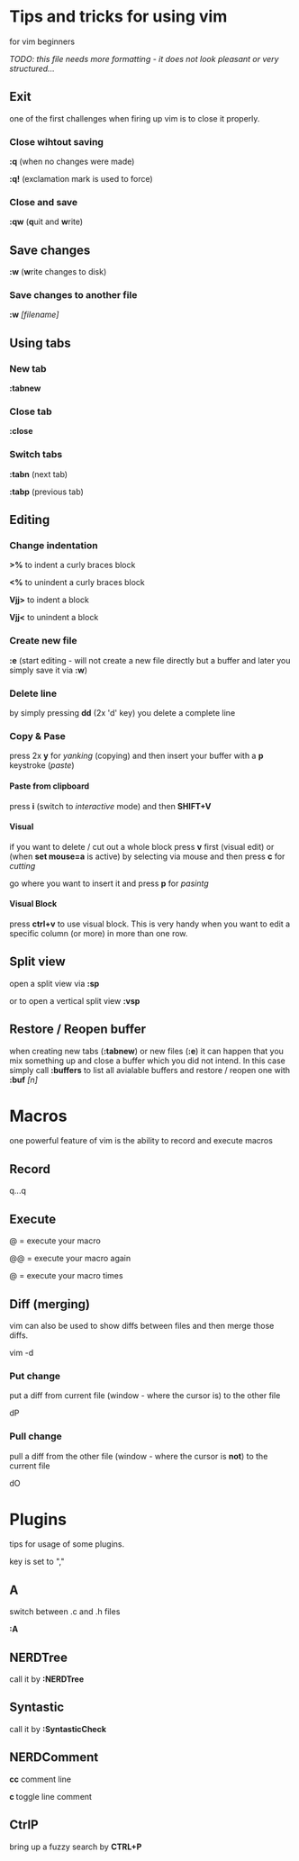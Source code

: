 # Tips and tricks for using vim
for vim beginners

_TODO: this file needs more formatting - it does not look pleasant or very structured..._

## Exit
one of the first challenges when firing up vim is to close it properly.

### Close wihtout saving
__:q__ (when no changes were made)

__:q!__ (exclamation mark is used to force)

### Close and save
__:qw__ (**q**uit and **w**rite)

## Save changes
__:w__ (**w**rite changes to disk)

### Save changes to another file
__:w__ _[filename]_

## Using tabs
### New tab
__:tabnew__

### Close tab
__:close__

### Switch tabs
__:tabn__ (next tab)

__:tabp__ (previous tab)

## Editing
### Change indentation
__>%__ to indent a curly braces block

__<%__ to unindent a curly braces block

__Vjj>__ to indent a block

__Vjj<__ to unindent a block

### Create new file
__:e__ (start editing - will not create a new file directly but a buffer and later you simply save it via __:w__)

### Delete line
by simply pressing __dd__ (2x 'd' key) you delete a complete line

### Copy & Pase
press 2x __y__ for _yanking_ (copying) and then insert your buffer with a __p__ keystroke (_paste_)

#### Paste from clipboard
press __i__ (switch to _interactive_ mode) and then __SHIFT+V__

#### Visual
if you want to delete / cut out a whole block press __v__ first (visual edit) or (when __set mouse=a__ is active) by selecting via mouse and then press __c__ for _cutting_

go where you want to insert it and press __p__ for _pasintg_

#### Visual Block
press __ctrl+v__ to use visual block. This is very handy when you want to edit a specific column (or more) in more than one row.

## Split view
open a split view via __:sp__

or to open a vertical split view __:vsp__


## Restore / Reopen buffer
when creating new tabs (__:tabnew__) or new files (__:e__) it can happen that you mix something up and close a buffer which you did not intend. In this case simply call __:buffers__ to list all avialable buffers and restore / reopen one with __:buf__ _[n]_

# Macros
one powerful feature of vim is the ability to record and execute macros
## Record
q<letter><commands>...q
## Execute
@<letter> = execute your macro

@@ = execute your macro again

<number>@<letter> = execute your macro <number> times

## Diff (merging)
vim can also be used to show diffs between files and then merge those diffs.

vim -d <file> <file>

### Put change
put a diff from current file (window - where the cursor is) to the other file

dP

### Pull change
pull a diff from the other file (window - where the cursor is __not__) to the current file

dO

# Plugins
tips for usage of some plugins.

<leader> key is set to ","

## A
switch between .c and .h files

__:A__

## NERDTree
call it by __:NERDTree__

## Syntastic
call it by __:SyntasticCheck__

## NERDComment
__<leader> cc__ comment line

__<leader> c <space>__ toggle line comment

## CtrlP
bring up a fuzzy search by __CTRL+P__
